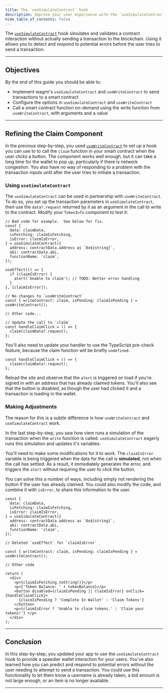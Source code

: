 ```yaml
---
title: The `useSimulateContract` hook
description: Improve your user experience with the `useSimulateContract` hook.
hide_table_of_contents: false
---
```


The [`useSimulateContract`] hook simulates and validates a contract interaction without actually sending a transaction to the blockchain. Using it allows you to detect and respond to potential errors before the user tries to send a transaction.

---

## Objectives

By the end of this guide you should be able to:

- Implement wagmi's `useSimulateContract` and `useWriteContract` to send transactions to a smart contract
- Configure the options in `useSimulateContract` and `useWriteContract`
- Call a smart contract function on-demand using the write function from `useWriteContract`, with arguments and a value

---

## Refining the Claim Component

In the previous step-by-step, you used [`useWriteContract`] to set up a hook you can use to to call the `claim` function in your smart contract when the user clicks a button. The component works well enough, but it can take a long time for the wallet to pop up, particularly if there is network congestion. You also have no way of responding to a problem with the transaction inputs until after the user tries to initiate a transaction.

### Using `useSimulateContract`

The `useSimulateContract` can be used in partnership with `useWriteContract`. To do so, you set up the transaction parameters in `useSimulateContract`, then use the `data?.request` returned by it as an argument in the call to write to the contract. Modify your `TokenInfo` component to test it:

```tsx
// Bad code for example.  See below for fix.
const {
  data: claimData,
  isFetching: claimIsFetching,
  isError: claimIsError,
} = useSimulateContract({
  address: contractData.address as `0x${string}`,
  abi: contractData.abi,
  functionName: 'claim',
});

useEffect(() => {
  if (claimIsError) {
    alert('Unable to claim'); // TODO: Better error handling
  }
}, [claimIsError]);

// No changes to `useWriteContract`
const { writeContract: claim, isPending: claimIsPending } = useWriteContract();

// Other code...

// Update the call to `claim`
const handleClaimClick = () => {
  claim(claimData?.request);
};
```

You'll also need to update your handler to use the TypeScript pre-check feature, because the claim function will be briefly `undefined`.

```tsx
const handleClaimClick = () => {
  claim(claimData!.request);
};
```

Reload the site and observe that the `alert` is triggered on load if you're signed in with an address that has already claimed tokens. You'll also see that the button is disabled, as though the user had clicked it and a transaction is loading in the wallet.

### Making Adjustments

The reason for this is a subtle difference in how `useWriteContract` and `useSimulateContract` work.

In the last step-by-step, you saw how viem runs a simulation of the transaction when the `write` function is called. `useSimulateContract` eagerly runs this simulation and updates it's variables.

You'll need to make some modifications for it to work. The `claimIsError` variable is being triggered when the data for the call is **simulated**, not when the call has settled. As a result, it immediately generates the error, and triggers the `alert` without requiring the user to click the button.

You can solve this a number of ways, including simply not rendering the button if the user has already claimed. You could also modify the code, and combine it with `isError`, to share this information to the user.

```tsx
const {
  data: claimData,
  isFetching: claimIsFetching,
  isError: claimIsError,
} = useSimulateContract({
  address: contractData.address as `0x${string}`,
  abi: contractData.abi,
  functionName: 'claim',
});

// Deleted `useEffect` for `claimIsError`

const { writeContract: claim, isPending: claimIsPending } = useWriteContract();

// Other code

return (
  <div>
    <p>{claimIsFetching.toString()}</p>
    <p>{'Token Balance: ' + tokenBalance}</p>
    <button disabled={claimIsPending || claimIsError} onClick={handleClaimClick}>
      {claimIsPending ? 'Complete In Wallet' : 'Claim Tokens'}
    </button>
    <p>{claimIsError ? 'Unable to claim tokens.' : 'Claim your tokens!'} </p>
  </div>
);
```

---

## Conclusion

In this step-by-step, you updated your app to use the `useSimulateContract` hook to provide a speedier wallet interaction for your users. You've also learned how you can predict and respond to potential errors without the user needing to attempt to send a transaction. You could use this functionality to let them know a username is already taken, a bid amount is not large enough, or an item is no longer available.

---

[wagmi]: https://wagmi.sh/
[`useWriteContract`]: https://wagmi.sh/react/hooks/useWriteContract
[`useSimulateContract`]: https://wagmi.sh/react/hooks/useSimulateContract
